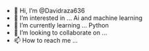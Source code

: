 - 👋 Hi, I’m @Davidraza636
- 👀 I’m interested in ... Ai and machine learning
- 🌱 I’m currently learning ... Python
- 💞️ I’m looking to collaborate on ... 
- 📫 How to reach me ...

<!---
Davidraza636/Davidraza636 is a ✨ special ✨ repository because its `README.md` (this file) appears on your GitHub profile.
You can click the Preview link to take a look at your changes.
--->
